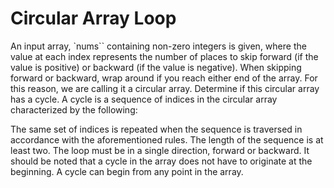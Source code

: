 # Circular Array Loop

An input array, `nums`` containing non-zero integers is given, where the value at each index represents the number of places to skip forward (if the value is positive) or backward (if the value is negative). When skipping forward or backward, wrap around if you reach either end of the array. For this reason, we are calling it a circular array. Determine if this circular array has a cycle. A cycle is a sequence of indices in the circular array characterized by the following:

The same set of indices is repeated when the sequence is traversed in accordance with the aforementioned rules.
The length of the sequence is at least two.
The loop must be in a single direction, forward or backward.
It should be noted that a cycle in the array does not have to originate at the beginning. A cycle can begin from any point in the array.
